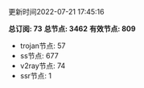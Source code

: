 更新时间2022-07-21 17:45:16

**总订阅: 73**
**总节点: 3462**
**有效节点: 809**
- trojan节点: 57
- ss节点: 677
- v2ray节点: 74
- ssr节点: 1
